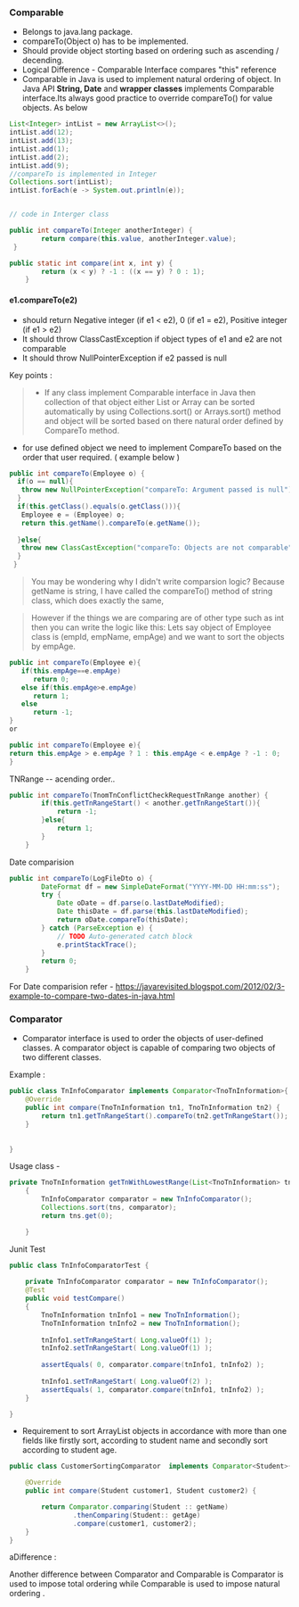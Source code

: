 ### Comparable 

- Belongs to java.lang package.
- compareTo(Object o) has to be implemented.
- Should provide object storting based on ordering such as ascending / decending. 
- Logical Difference - Comparable Interface compares "this" reference 
- Comparable in Java is used to implement natural ordering of object. In Java API **String, Date** and **wrapper classes** implements Comparable interface.Its always good practice to override compareTo() for value objects. As below 

```java
List<Integer> intList = new ArrayList<>();
intList.add(12);
intList.add(13);
intList.add(1);
intList.add(2);
intList.add(9);
//compareTo is implemented in Integer
Collections.sort(intList);		
intList.forEach(e -> System.out.println(e));


// code in Interger class

public int compareTo(Integer anotherInteger) {
        return compare(this.value, anotherInteger.value);
 }

public static int compare(int x, int y) {
        return (x < y) ? -1 : ((x == y) ? 0 : 1);
    }


```

####  e1.compareTo(e2)

- should return Negative integer (if e1 < e2), 0 (if e1 = e2), Positive integer (if e1 > e2)
- It should throw ClassCastException if object types of e1 and e2 are not comparable
- It should throw NullPointerException if e2 passed is null

Key points :

>-  If any class implement Comparable interface in Java then collection of that object either List or Array can be sorted automatically by using  Collections.sort() or Arrays.sort() method and object will be sorted based on there natural order defined by CompareTo method.
- for use defined object we need to implement CompareTo based on the order that user required. ( example below )


```java
public int compareTo(Employee o) {
  if(o == null){
   throw new NullPointerException("compareTo: Argument passed is null");
  }
  if(this.getClass().equals(o.getClass())){
   Employee e = (Employee) o;
   return this.getName().compareTo(e.getName());
   
  }else{
   throw new ClassCastException("compareTo: Objects are not comparable");
  }
 }
```

> You may be wondering why I didn't write comparsion logic? Because getName is  string, I have called the compareTo() method of string class, which does exactly the same,

> However if the things we are comparing are of other type such as int then you can write the logic like this:
Lets say object of Employee class is (empId, empName, empAge) and we want to sort the objects by empAge.


```java
public int compareTo(Employee e){  
   if(this.empAge==e.empAge)  
      return 0;  
   else if(this.empAge>e.empAge)  
      return 1;  
   else  
      return -1;  
}
or

public int compareTo(Employee e){  
return this.empAge > e.empAge ? 1 : this.empAge < e.empAge ? -1 : 0;
}
```

TNRange -- acending order.. 

```java
public int compareTo(TnomTnConflictCheckRequestTnRange another) {
		if(this.getTnRangeStart() < another.getTnRangeStart()){
			return -1;
		}else{
			return 1;
		}
	}
```


Date comparision 


```java
public int compareTo(LogFileDto o) {
		DateFormat df = new SimpleDateFormat("YYYY-MM-DD HH:mm:ss");
		try {
			Date oDate = df.parse(o.lastDateModified);
			Date thisDate = df.parse(this.lastDateModified);
			return oDate.compareTo(thisDate);
		} catch (ParseException e) {
			// TODO Auto-generated catch block
			e.printStackTrace();
		}
		return 0;
	}
```

For Date comparision refer - https://javarevisited.blogspot.com/2012/02/3-example-to-compare-two-dates-in-java.html


### Comparator 


- Comparator interface is used to order the objects of user-defined classes. A comparator object is capable of comparing two objects of two different classes. 


Example : 

```java
public class TnInfoComparator implements Comparator<TnoTnInformation>{
	@Override
	public int compare(TnoTnInformation tn1, TnoTnInformation tn2) {
		return tn1.getTnRangeStart().compareTo(tn2.getTnRangeStart());
	}
	
	
}
```

Usage class - 

```java
private TnoTnInformation getTnWithLowestRange(List<TnoTnInformation> tns)
    {
        TnInfoComparator comparator = new TnInfoComparator();
        Collections.sort(tns, comparator);
        return tns.get(0);

    }
```

Junit Test 

```java
public class TnInfoComparatorTest {
	
	private TnInfoComparator comparator = new TnInfoComparator();
	@Test
	public void testCompare()
	{
		TnoTnInformation tnInfo1 = new TnoTnInformation();
		TnoTnInformation tnInfo2 = new TnoTnInformation();
		
		tnInfo1.setTnRangeStart( Long.valueOf(1) );
		tnInfo2.setTnRangeStart( Long.valueOf(1) );
		
		assertEquals( 0, comparator.compare(tnInfo1, tnInfo2) );
		
		tnInfo1.setTnRangeStart( Long.valueOf(2) );
		assertEquals( 1, comparator.compare(tnInfo1, tnInfo2) );
	}

}
```

- Requirement to sort ArrayList objects in accordance with more than one fields like firstly sort, according to student name and secondly sort according to student age.

```java
public class CustomerSortingComparator  implements Comparator<Student>{

	@Override
	public int compare(Student customer1, Student customer2) {

		return Comparator.comparing(Student :: getName)
				.thenComparing(Student:: getAge)
				.compare(customer1, customer2);
	}
}
```





aDifference : 

Another difference between Comparator and Comparable is Comparator is used to impose total ordering while Comparable is used to impose natural ordering .


